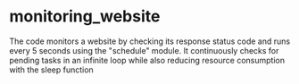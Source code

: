 # monitoring_website
The code monitors a website by checking its response status code and runs every 5 seconds using the "schedule" module. It continuously checks for pending tasks in an infinite loop while also reducing resource consumption with the sleep function
